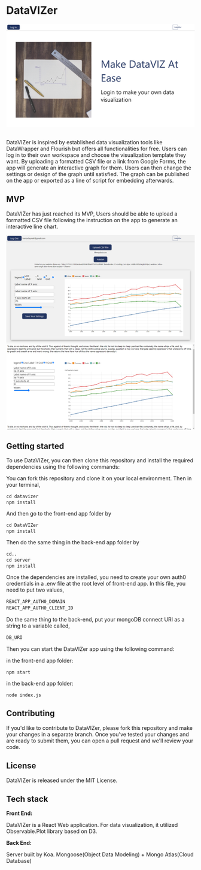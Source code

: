 # DataVIZer

![Landing Page](LandingPage.png)

## 

DataVIZer is inspired by established data visualization tools like DataWrapper and Flourish but offers all functionalities for free. Users can log in to their own workspace and choose the visualization template they want. By uploading a formatted CSV file or a link from Google Forms, the app will generate an interactive graph for them. Users can then change the settings or design of the graph until satisfied. The graph can be published on the app or exported as a line of script for embedding afterwards.

## MVP

DataVIZer has just reached its MVP, Users should be able to upload a formatted CSV file following the instruction on the app to generate an interactive line chart.

![Dashborad Page](Dashboard.png)
![Embeded Page](embededPage.png)


## Getting started
To use DataVIZer, you can then clone this repository and install the required dependencies using the following commands:

You can fork this repository and clone it on your local environment.
Then in your terminal,
```console
cd datavizer
npm install
```

And then go to the front-end app folder by
```console
cd DataVIZer
npm install
```

Then do the same thing in the back-end app folder by
```console
cd..
cd server
npm install
```

Once the dependencies are installed, you need to create your own auth0 credentials in a .env file at the root level of front-end app. In this file, you need to put two values, 
```js
REACT_APP_AUTH0_DOMAIN
REACT_APP_AUTH0_CLIENT_ID
```

Do the same thing to the back-end, put your mongoDB connect URI as a string to a variable called, 
```js
DB_URI
```
Then you can start the DataVIZer app using the following command:

in the front-end app folder:
```console
npm start
```

in the back-end app folder:
```console
node index.js 
```

## Contributing
If you'd like to contribute to DataVIZer, please fork this repository and make your changes in a separate branch. Once you've tested your changes and are ready to submit them, you can open a pull request and we'll review your code. 

## License
DataVIZer is released under the MIT License.

## Tech stack

**Front End:**

DataVIZer is a React Web application. For data visualization, it utilized Observable.Plot library based on D3.

**Back End:**

Server built by Koa. Mongoose(Object Data Modeling) + Mongo Atlas(Cloud Database)

